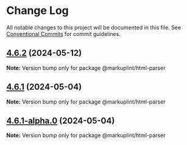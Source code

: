 # Change Log

All notable changes to this project will be documented in this file.
See [Conventional Commits](https://conventionalcommits.org) for commit guidelines.

## [4.6.2](https://github.com/markuplint/markuplint/compare/@markuplint/html-parser@4.6.1...@markuplint/html-parser@4.6.2) (2024-05-12)

**Note:** Version bump only for package @markuplint/html-parser

## [4.6.1](https://github.com/markuplint/markuplint/compare/@markuplint/html-parser@4.6.1-alpha.0...@markuplint/html-parser@4.6.1) (2024-05-04)

**Note:** Version bump only for package @markuplint/html-parser

## [4.6.1-alpha.0](https://github.com/markuplint/markuplint/compare/@markuplint/html-parser@4.6.0...@markuplint/html-parser@4.6.1-alpha.0) (2024-05-04)

**Note:** Version bump only for package @markuplint/html-parser
